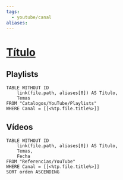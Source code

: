```yaml
---
tags:
  - youtube/canal
aliases:
---
```

# [Título](https://www.youtube.com/<%tp.file.title%>)

## Playlists
```dataview
TABLE WITHOUT ID
    link(file.path, aliases[0]) AS Título,
    Temas
FROM "Catalogos/YouTube/Playlists"
WHERE Canal = [[<%tp.file.title%>]]
```

## Vídeos
```dataview
TABLE WITHOUT ID
    link(file.path, aliases[0]) AS Título,
    Temas,
    Fecha    
FROM "Referencias/YouTube"
WHERE Canal = [[<%tp.file.title%>]]
SORT orden ASCENDING
```

